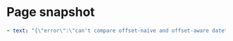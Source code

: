 # Page snapshot

```yaml
- text: "{\"error\":\"can't compare offset-naive and offset-aware datetimes\"}"
```